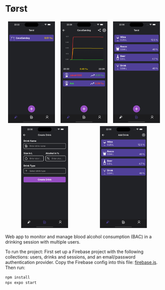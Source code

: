 # Tørst

<div style="display: flex; flex-wrap: wrap; justify-content: space-around;">
  <img src="https://github.com/Jakob1202/Torst/blob/main/assets/screenshots/screenshot1.png" width="150" height="auto" style="margin: 5px;">
  <img src="https://github.com/Jakob1202/Torst/blob/main/assets/screenshots/screenshot2.png" width="150" height="auto" style="margin: 5px;">
  <img src="https://github.com/Jakob1202/Torst/blob/main/assets/screenshots/screenshot3.png" width="150" height="auto" style="margin: 5px;">
  <img src="https://github.com/Jakob1202/Torst/blob/main/assets/screenshots/screenshot4.png" width="150" height="auto" style="margin: 5px;">
  <img src="https://github.com/Jakob1202/Torst/blob/main/assets/screenshots/screenshot5.png" width="150" height="auto" style="margin: 5px;">
</div>

Web app to monitor and manage blood alcohol consumption (BAC) in a drinking session with multiple users.

To run the project:
First set up a Firebase project with the following collections: users, drinks and sessions, and an email/password authentication provider. Copy the Firebase config into this file: [firebase.js](https://github.com/Jakob1202/Torst/tree/main/src/config/firebase.js). Then run:
```bash
npm install
npx expo start
